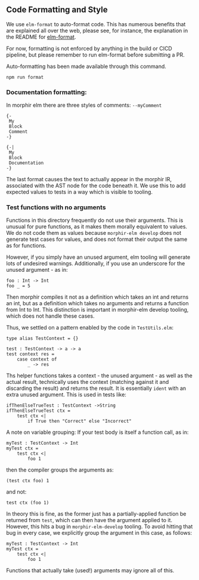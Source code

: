 ## Code Formatting and Style

We use `elm-format` to auto-format code.  This has numerous benefits that are explained all over the web, please see,
for instance, the explanation in the README for [elm-format](https://github.com/avh4/elm-format).

For now, formatting is not enforced by anything in the build or CICD pipeline, but please remember to run elm-format
before submitting a PR.

Auto-formatting has been made available through this command.
```
npm run format
```

### Documentation formatting:

In morphir elm there are three styles of comments:
`--myComment`
```
{-
 My
 Block
 Comment
-}
```

```
{-|
 My
 Block
 Documentation
-}
```

The last format causes the text to actually appear in the morphir IR, associated with the AST node for the code beneath it. 
We use this to add expected values to tests in a way which is visible to tooling.

### Test functions with no arguments

Functions in this directory frequently do not use their arguments. This is unusual for pure functions,
as it makes them morally equivalent to values.
We do not code them as values because `morphir-elm develop` does not generate test cases for values,
and does not format their output the same as for functions.

However, if you simply have an unused argument, elm tooling will generate lots of undesired warnings.
Additionally, if you use an underscore for the unused argument - as in:

```
foo : Int -> Int
foo _ = 5
```

Then morphir compiles it not as a definition which takes an int and returns an int,
but as a definition which takes no arguments and returns a function from Int to Int.
This distinction is important in morphir-elm develop tooling, which does not handle these cases.

Thus, we settled on a pattern enabled by the code in `TestUtils.elm`:

```
type alias TestContext = {}

test : TestContext -> a -> a
test context res =
    case context of
        _ -> res
```

Ths helper functions takes a context - the unused argument - as well as the actual result,
technically uses the context (matching against it and discarding the result) and returns the result.
It is essentially `ident` with an extra unused argument. This is used in tests like:

```
ifThenElseTrueTest : TestContext ->String
ifThenElseTrueTest ctx =
    test ctx <|
        if True then "Correct" else "Incorrect"
```

A note on variable grouping:
If your test body is itself a function call, as in:

```
myTest : TestContext -> Int
myTest ctx =
    test ctx <|
        foo 1
```

then the compiler groups the arguments as:

`(test ctx foo) 1`

and not:

`test ctx (foo 1)`

In theory this is fine, as the former just has a partially-applied function be returned from `test`,
which can then have the argument applied to it. However, this hits a bug in `morphir-elm-develop` tooling.
To avoid hitting that bug in every case, we explicitly group the argument in this case, as follows:
```
myTest : TestContext -> Int
myTest ctx =
    test ctx <|
        foo 1
```

Functions that actually take (used!) arguments may ignore all of this.

